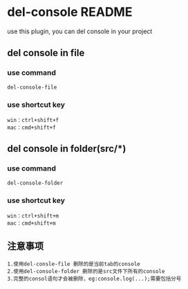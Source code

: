 # del-console README

use this plugin, you can del console in your project

## del console in file
### use command 
    del-console-file
### use shortcut key  
    win：ctrl+shift+f
    mac：cmd+shift+f

## del console in folder(src/*)
### use command 
    del-console-folder
### use shortcut key  
    win：ctrl+shift+m
    mac：cmd+shift+m


## 注意事项
    1.使用del-consle-file 删除的是当前tab的console
    2.使用del-console-folder 删除的是src文件下所有的console
    3.完整的consol语句才会被删除，eg:console.log(...);需要包括分号